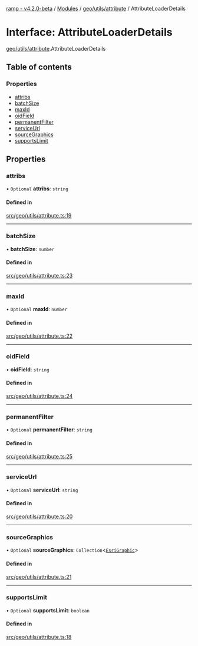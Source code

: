 [ramp - v4.2.0-beta](../README.md) / [Modules](../modules.md) / [geo/utils/attribute](../modules/geo_utils_attribute.md) / AttributeLoaderDetails

# Interface: AttributeLoaderDetails

[geo/utils/attribute](../modules/geo_utils_attribute.md).AttributeLoaderDetails

## Table of contents

### Properties

- [attribs](geo_utils_attribute.AttributeLoaderDetails.md#attribs)
- [batchSize](geo_utils_attribute.AttributeLoaderDetails.md#batchsize)
- [maxId](geo_utils_attribute.AttributeLoaderDetails.md#maxid)
- [oidField](geo_utils_attribute.AttributeLoaderDetails.md#oidfield)
- [permanentFilter](geo_utils_attribute.AttributeLoaderDetails.md#permanentfilter)
- [serviceUrl](geo_utils_attribute.AttributeLoaderDetails.md#serviceurl)
- [sourceGraphics](geo_utils_attribute.AttributeLoaderDetails.md#sourcegraphics)
- [supportsLimit](geo_utils_attribute.AttributeLoaderDetails.md#supportslimit)

## Properties

### attribs

• `Optional` **attribs**: `string`

#### Defined in

[src/geo/utils/attribute.ts:19](https://github.com/sharvenp/ramp4-docs/blob/c6cdb39/src/geo/utils/attribute.ts#L19)

___

### batchSize

• **batchSize**: `number`

#### Defined in

[src/geo/utils/attribute.ts:23](https://github.com/sharvenp/ramp4-docs/blob/c6cdb39/src/geo/utils/attribute.ts#L23)

___

### maxId

• `Optional` **maxId**: `number`

#### Defined in

[src/geo/utils/attribute.ts:22](https://github.com/sharvenp/ramp4-docs/blob/c6cdb39/src/geo/utils/attribute.ts#L22)

___

### oidField

• **oidField**: `string`

#### Defined in

[src/geo/utils/attribute.ts:24](https://github.com/sharvenp/ramp4-docs/blob/c6cdb39/src/geo/utils/attribute.ts#L24)

___

### permanentFilter

• `Optional` **permanentFilter**: `string`

#### Defined in

[src/geo/utils/attribute.ts:25](https://github.com/sharvenp/ramp4-docs/blob/c6cdb39/src/geo/utils/attribute.ts#L25)

___

### serviceUrl

• `Optional` **serviceUrl**: `string`

#### Defined in

[src/geo/utils/attribute.ts:20](https://github.com/sharvenp/ramp4-docs/blob/c6cdb39/src/geo/utils/attribute.ts#L20)

___

### sourceGraphics

• `Optional` **sourceGraphics**: `Collection`<[`EsriGraphic`](../classes/geo_esri.EsriGraphic.md)\>

#### Defined in

[src/geo/utils/attribute.ts:21](https://github.com/sharvenp/ramp4-docs/blob/c6cdb39/src/geo/utils/attribute.ts#L21)

___

### supportsLimit

• `Optional` **supportsLimit**: `boolean`

#### Defined in

[src/geo/utils/attribute.ts:18](https://github.com/sharvenp/ramp4-docs/blob/c6cdb39/src/geo/utils/attribute.ts#L18)
